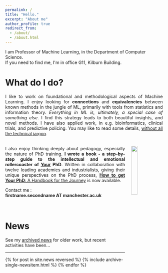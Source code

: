 ```yaml
---
permalink: /
title: "Hello."
excerpt: "About me"
author_profile: true
redirect_from: 
  - /about/
  - /about.html
---
```


I am Professor of Machine Learning, in the Department of Computer Science.<br>
If you need to find me, I'm in office G11, Kilburn Building.<br>

What do I do?
======
<div style="text-align: justify;">
I like to work on foundational and methodological aspects of Machine Learning.
I enjoy looking for <b>connections</b> and <b>equivalencies</b> between known methods in the jungle of ML, primarily with tools from statistics and information theory. 
<i>Everything in ML is, ultimately, a special case of something else</i>.
I find this strategy leads to both beautiful insights, and novel methods.
I have also applied work, in e.g. bioinformatics, clinical trials, and predictive policing.
You may like to read some details, <a href="{{ base_path }}/nojargon">without all the technical jargon</a>.<br><br>
</div>

<p style="padding-top: 0px; vertical-align: top; text-align: justify;">
  <a href="{{ base_path }}/howtogetyourphd/">
    <img src="https://cdn.waterstones.com/bookjackets/large/9780/1988/9780198866923.jpg"
         style="width:20%; min-width:1cm; align:center; vertical-align:top; float:right; margin-left:20px;  margin-bottom:10px; margin-top:0px;" />
  </a>
  I also enjoy thinking deeply about pedagogy, especially the nature of PhD training.
  <b>I wrote a book - a step-by-step guide to the intellectual and emotional rollercoaster of <u>Your</u> PhD</b>.
  Written in collaboration with twelve leading academics and industrialists, giving their unique perspectives on the PhD process,
  <a href="{{ base_path }}/howtogetyourphd/"><b>How to get Your PhD</b>: A Handbook for the Journey</a> is now available.
</p>

Contact me :<br><b>firstname.secondname AT manchester.ac.uk</b>
<br>
<br>
<br>

News
===

See my <a href="{{ base_path }}/archivednews">archived news</a> for older work, but recent activities have been...

<hr>

{% for post in site.news reversed %}
  {% include archive-single-newsitem.html %}
{% endfor %}


<br><br><br>

<a href="https://clustrmaps.com/site/1bo05" title="Visit tracker">
  <img width=5px src="//www.clustrmaps.com/map_v2.png?d=3Zlt0peoQN6NYFbwQbkDh9TnsM6OXl0rAFqoYZe9c9I&cl=ffffff">
</a>


